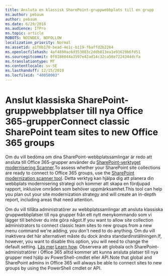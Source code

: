 ```yaml
---
title: Ansluta en klassisk SharePoint-gruppwebbplats till en grupp
ms.author: pebaum
author: pebaum
ms.date: 6/29/2018
ms.audience: ITPro
ms.topic: article
ROBOTS: NOINDEX, NOFOLLOW
localization_priority: Normal
ms.assetid: a1f6b170-bead-4e1c-b119-f6affd2b2264
ms.openlocfilehash: 4af4890ac6d353083c2ddb813ea1e91629b6fd51
ms.sourcegitcommit: 0f0186044a3597e42ad14c32ca58e7224344dcfa
ms.translationtype: MT
ms.contentlocale: sv-SE
ms.lasthandoff: 12/15/2019
ms.locfileid: "40050003"
---
```

# <a name="connect-classic-sharepoint-team-sites-to-new-office-365-groups"></a><span data-ttu-id="aff56-102">Anslut klassiska SharePoint-gruppwebbplatser till nya Office 365-grupper</span><span class="sxs-lookup"><span data-stu-id="aff56-102">Connect classic SharePoint team sites to new Office 365 groups</span></span>

<span data-ttu-id="aff56-103">Om du vill bedöma om dina SharePoint-webbplatssamlingar är redo att ansluta till Office 365-grupper använder du [SharePoint-verktyget modernisering Scanner](https://go.microsoft.com/fwlink/?linkid=873066).</span><span class="sxs-lookup"><span data-stu-id="aff56-103">To assess whether your SharePoint site collections are ready to connect to Office 365 groups, use the [SharePoint modernization scanner tool](https://go.microsoft.com/fwlink/?linkid=873066).</span></span> <span data-ttu-id="aff56-104">Detta verktyg kan hjälpa dig att planera din webbplats modernisering strategi och kommer att skapa en fördjupad rapport, inklusive områden som behöver uppmärksamhet.</span><span class="sxs-lookup"><span data-stu-id="aff56-104">This tool can help you plan out your site modernization strategy and will create an in-depth report, including areas that need attention.</span></span>
  
<span data-ttu-id="aff56-105">Om du vill tillåta administratörer av webbplatssamlingar att ansluta klassiska gruppwebbplatser till nya grupper från ett nytt menykommando som vi lägger till behöver du inte göra något.</span><span class="sxs-lookup"><span data-stu-id="aff56-105">If you want to allow site collection administrators to connect classic team sites to new groups from a new menu command we're adding, you don't need to do anything.</span></span> <span data-ttu-id="aff56-106">Om du vill inaktivera det här alternativet måste du dock ändra standardinställningen.</span><span class="sxs-lookup"><span data-stu-id="aff56-106">If, however, you want to disable this option, you will need to change the default setting.</span></span> <span data-ttu-id="aff56-107">[Läs mer](https://go.microsoft.com/fwlink/?linkid=2004316).</span><span class="sxs-lookup"><span data-stu-id="aff56-107">[Learn how](https://go.microsoft.com/fwlink/?linkid=2004316).</span></span> <span data-ttu-id="aff56-108">Observera att globala och SharePoint-administratörer i Office 365 alltid kommer att kunna ansluta platser till nya grupper med hjälp av PowerShell-cmdlet eller API.</span><span class="sxs-lookup"><span data-stu-id="aff56-108">Note that global and SharePoint admins in Office 365 will always be able to connect sites to new groups by using the PowerShell cmdlet or API.</span></span>
  

